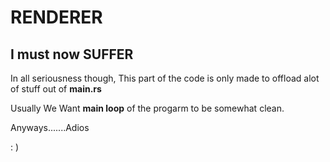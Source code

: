 # RENDERER

## I must now SUFFER
In all seriousness though, This part of the code is only 
made to offload alot of stuff out of **main.rs** 

Usually We Want **main loop** of the progarm to be somewhat clean.

Anyways.......Adios 

\: )
